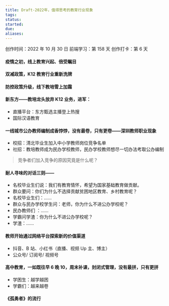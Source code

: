 ```yaml
---
title: Draft-2022年，值得思考的教育行业现象
tags: 
status: 
started: 
due: 
aliases: 
---
```

创作时间：2022 年 10 月 30 日
前端学习：第 158 天
创作打卡：第 6 天
#### 疫情之初，线上教育兴起、倍受瞩目
#### 双减政策，K12 教育行业重新洗牌
#### 防控政策升级，线下教培雪上加霜
#### 新东方——教培龙头放弃 K12 业务，进军：
- 直播平台：东方甄选主播登上热搜
- 国际汉语教育
#### 一线城市公办教师编制成香饽饽，没有最卷，只有更卷——深圳教师职业现象
- 校招：清北毕业生加入中小学教师岗位竞争名单
- 社招：教培教师成为民办学校教师，民办学校教师想尽一切办法考取公办编制

> 竞争者们加入竞争的原因究竟是什么呢？

#### 耐人寻味的对话三则——
- 名校毕业生们说：我们有教育情怀，希望为国家基础教育做贡献。
- 群众要问：你们为什么不选择贡献贫困地区教育、乡村教育呢？
- 名校毕业生们：……
- 群众与民办学校学生问：老师，你为什么不进公办学校呢？
- 民办教师们 ：……
- 学霸问学渣：你为什么不进公办学校呢？
- 学渣：……
#### 教师开始通过网络平台探索新的价值渠道
- 抖音、B 站、小红书（直播、视频 Up 主、博主）
- 公众号/ 订阅号/ 视频号
#### 高中教育，一如既往早 6 晚 10，周末补课，封闭式管理，没有最拼，只有更拼
- 学困生：越学越困
- 学霸们：越来越卷
#### 《孤勇者》的流行
#### 
#### 
